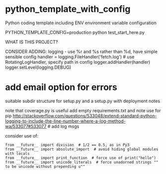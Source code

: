 python_template_with_config
===========================

Python coding template including ENV environment variable configuration

PYTHON_TEMPLATE_CONFIG=production python test_start_here.py

WHAT IS THIS PROJECT?

CONSIDER ADDING:
logging - use %r and %s rather than %d, have simple sensible config
    handler = logging.FileHandler('fetch.log')  # use RotatingLogHandler, specify path in config
    logger.addHandler(handler)
    logger.setLevel(logging.DEBUG)
# add email option for errors

suitable subdir structure for setup.py and a setup.py with deployment notes

note that coverage.py is useful 
add empty requirements.txt and note use for pip
http://stackoverflow.com/questions/533048/extend-standard-python-logging-to-include-the-line-number-where-a-log-method-wa/533077#533077  # add log msgs


consider use of:
```
from __future__ import division  # 1/2 == 0.5, as in Py3
from __future__ import absolute_import  # avoid hiding global modules with locals
from __future__ import print_function  # force use of print("hello") 
from __future__ import unicode_literals  # force unadorned strings "" to be unicode without prepending u""
```
